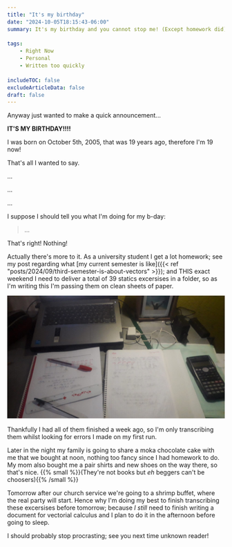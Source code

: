 ```yaml
---
title: "It's my birthday"
date: "2024-10-05T18:15:43-06:00"
summary: It's my birthday and you cannot stop me! (Except homework did)

tags:
    - Right Now
    - Personal
    - Written too quickly

includeTOC: false
excludeArticleData: false
draft: false
---
```


Anyway just wanted to make a quick announcement...

**IT'S MY BIRTHDAY!!!!**

I was born on October 5th, 2005, that was 19 years ago, therefore I'm 19 now!

That's all I wanted to say.

...

...

...

I suppose I should tell you what I'm doing for my b-day:

> ...

That's right! Nothing!

Actually there's more to it. As a university student I get a lot homework; see my post regarding what [my current semester is like]({{< ref "posts/2024/09/third-semester-is-about-vectors" >}}); and THIS exact weekend I need to deliver a total of 39 statics excersises in a folder, so as I'm writing this I'm passing them on clean sheets of paper.

![My desk](./my-desk-atm.jpg "My desk at the moment. Also desk reveal I guess")

Thankfully I had all of them finished a week ago, so I'm only transcribing them whilst looking for errors I made on my first run.

Later in the night my family is going to share a moka chocolate cake with me that we bought at noon, nothing too fancy since I had homework to do. My mom also bought me a pair shirts and new shoes on the way there, so that's nice. {{% small %}}(They're not books but _eh_ beggers can't be choosers){{% /small %}}

Tomorrow after our church service we're going to a shrimp buffet, where the real party will start. Hence why I'm doing my best to finish transcribing these excersises before tomorrow; because _I still_ need to finish writing a document for vectorial calculus and I plan to do it in the afternoon before going to sleep.

I should probably stop procrasting; see you next time unknown reader!

